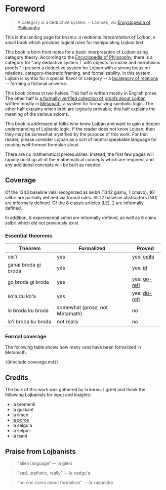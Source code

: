 # Foreword

> A category is a deductive system. ~ Lambek, via [Encyclopedia of
> Philosophy](https://plato.stanford.edu/entries/category-theory/)

This is the landing page for *brismu: a relational interpretation of Lojban*, a
small book which provides logical rules for manipulating Lojban text.

This book is born from notes for a basic interpretation of Lojban using
category theory. According to the [Encyclopedia of
Philosophy](https://plato.stanford.edu/entries/category-theory/), there is a
category for "any deductive system T with objects formulae and morphisms
proofs." I present a deductive system for Lojban with a strong focus on
relations, category-theoretic framing, and formalizability. In this system,
Lojban is syntax for a special flavor of category -- a [bicategory of
relations](https://ncatlab.org/nlab/show/bicategory+of+relations) -- forming a
fictional universe.

This book comes in two halves. This half is written mostly in English prose.
The other half is [a formally-verified collection of proofs about
Lojban](mmtheorems.html) written mostly in
[Metamath](https://us.metamath.org/), a system for formalizing symbolic logic.
The other half explains which bridi are logically provable; this half explains
the meaning of the various axioms.

This book is addressed at folks who know Lojban and want to gain a deeper
understanding of Lojbanic logic. If the reader does not know Lojban, then they
may be somewhat mystified by the purpose of this work. For that reader, please
consider Lojban as a sort of neutral speakable language for reading well-formed
formulae aloud.

There are no mathematical prerequisites. Instead, the first few pages will
rapidly build up all of the mathematical concepts which are required, and any
additional concepts will be built as needed.

## Coverage

Of the 1343 baseline valsi recognized as selbri (1342 gismu, 1 cmavo), 161
selbri are partially defined via formal rules. All 12 baseline abstractors (NU)
are informally defined. Of the 8 classic articles (LE), 2 are informally defined.

In addition, 8 experimental selbri are informally defined, as well as 6 cnino
selbri which did not previously exist.

### Essential theorems

Theorem | Formalized | Proved
---|---|---
cei'i | yes | yes: [ceihi](ceihi.html)
ganai broda gi broda | yes | yes: [id](id.html)
go broda gi broda | yes | yes: [go-refl](go-refl.html)
ko'a du ko'a | yes | yes: [du-refl](du-refl.html)
lo broda ku broda | somewhat (prose, not Metamath) | no
lo'i broda ku broda | not really | no

### Formal coverage

The following table shows how many valsi have been formalized in Metamath.

{{#include coverage.md}}

## Credits

The bulk of this work was gathered by la korvo. I greet and thank the following
Lojbanists for input and insights:

* la bremenli
* la guskant
* la ilmen
* [la poros](https://pcy.ulyssis.be/)
* la selgu'a
* la selpa'i
* la tsani

## Praise from Lojbanists

> "alien language" -- la gleki

> "sad...pathetic, really" -- la cadgu'a

> "no one cares about formalism" -- la xaspeljba
